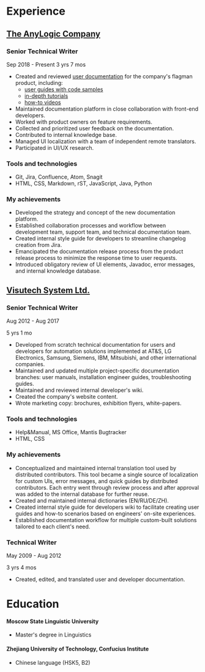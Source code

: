 # Experience

## [The AnyLogic Company](https://www.anylogic.com/)

### Senior Technical Writer

Sep 2018 - Present
3 yrs 7 mos

- Created and reviewed [user documentation](https://www.anylogic.help) for the company's flagman product, including:
    - [user guides with code samples](https://anylogic.help/library-reference-guides/material-handling-library/custom-routing.html)
    - [in-depth tutorials](https://anylogic.help/tutorials/material-handling/index.html)
    - [how-to videos](https://www.youtube.com/playlist?list=PLUJJN9tmVTj1czFMt9IKi6wge9GnmMTN3)
- Maintained documentation platform in close collaboration with front-end developers.
- Worked with product owners on feature requirements.
- Collected and prioritized user feedback on the documentation.
- Contributed to internal knowledge base.
- Managed UI localization with a team of independent remote translators.
- Participated in UI/UX research.


### Tools and technologies
- Git, Jira, Confluence, Atom, Snagit
- HTML, CSS, Markdown, rST, JavaScript, Java, Python

### My achievements
- Developed the strategy and concept of the new documentation platform.
- Established collaboration processes and workflow between development team, support team, and technical documentation team.
- Created internal style guide for developers to streamline changelog creation from Jira.
- Emancipated the documentation release process from the product release process to minimize the response time to user requests.
- Introduced obligatory review of UI elements, Javadoc, error messages, and internal knowledge database.

## [Visutech System Ltd.](https://visutechsystem.by/en)

### Senior Technical Writer

Aug 2012 - Aug 2017

5 yrs 1 mo

- Developed from scratch technical documentation for users and developers for automation solutions implemented at AT&S, LG Electronics, Samsung, Siemens, IBM, Mitsubishi, and other international companies.
- Maintained and updated multiple project-specific documentation branches: user manuals, installation engineer guides, troubleshooting guides.
- Maintained and reviewed internal developer's wiki.
- Created the company's website content.
- Wrote marketing copy: brochures, exhibition flyers, white-papers.

### Tools and technologies
- Help&Manual, MS Office, Mantis Bugtracker
- HTML, CSS

### My achievements
- Conceptualized and maintained internal translation tool used by distributed contributors. This tool became a single source of localization for custom UIs, error messages, and quick guides by distributed contributors. Each entry went through review process and after approval was added to the internal database for further reuse.
- Created and maintained internal dictionaries (EN/RU/DE/ZH).
- Created internal style guide for developers wiki to facilitate creating user guides and how-to scenarios based on engineers' on-site experiences.
- Established documentation workflow for multiple custom-built solutions tailored to each client's need.

### Technical Writer

May 2009 - Aug 2012

3 yrs 4 mos

- Created, edited, and translated user and developer documentation.

# Education

#### Moscow State Linguistic University
- Master's degree in Linguistics

#### Zhejiang University of Technology, Confucius Institute
- Chinese language (HSK5, B2)

